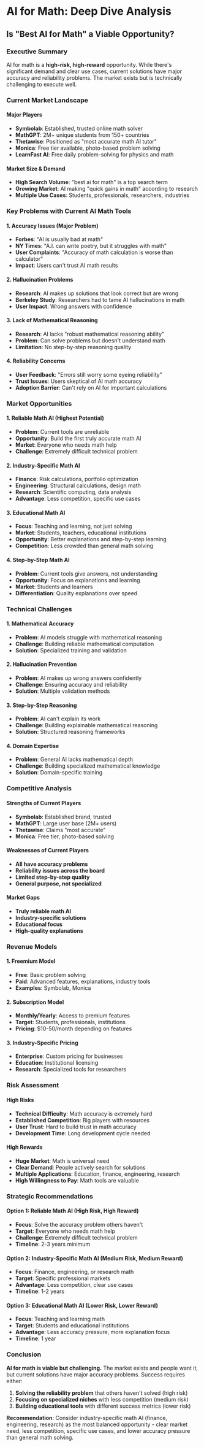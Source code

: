 # AI for Math: Deep Dive Analysis
## Is "Best AI for Math" a Viable Opportunity?

### Executive Summary
AI for math is a **high-risk, high-reward** opportunity. While there's significant demand and clear use cases, current solutions have major accuracy and reliability problems. The market exists but is technically challenging to execute well.

### Current Market Landscape

#### Major Players
- **Symbolab**: Established, trusted online math solver
- **MathGPT**: 2M+ unique students from 150+ countries
- **Thetawise**: Positioned as "most accurate math AI tutor"
- **Monica**: Free tier available, photo-based problem solving
- **LearnFast AI**: Free daily problem-solving for physics and math

#### Market Size & Demand
- **High Search Volume**: "best ai for math" is a top search term
- **Growing Market**: AI making "quick gains in math" according to research
- **Multiple Use Cases**: Students, professionals, researchers, industries

### Key Problems with Current AI Math Tools

#### 1. Accuracy Issues (Major Problem)
- **Forbes**: "AI is usually bad at math"
- **NY Times**: "A.I. can write poetry, but it struggles with math"
- **User Complaints**: "Accuracy of math calculation is worse than calculator"
- **Impact**: Users can't trust AI math results

#### 2. Hallucination Problems
- **Research**: AI makes up solutions that look correct but are wrong
- **Berkeley Study**: Researchers had to tame AI hallucinations in math
- **User Impact**: Wrong answers with confidence

#### 3. Lack of Mathematical Reasoning
- **Research**: AI lacks "robust mathematical reasoning ability"
- **Problem**: Can solve problems but doesn't understand math
- **Limitation**: No step-by-step reasoning quality

#### 4. Reliability Concerns
- **User Feedback**: "Errors still worry some eyeing reliability"
- **Trust Issues**: Users skeptical of AI math accuracy
- **Adoption Barrier**: Can't rely on AI for important calculations

### Market Opportunities

#### 1. Reliable Math AI (Highest Potential)
- **Problem**: Current tools are unreliable
- **Opportunity**: Build the first truly accurate math AI
- **Market**: Everyone who needs math help
- **Challenge**: Extremely difficult technical problem

#### 2. Industry-Specific Math AI
- **Finance**: Risk calculations, portfolio optimization
- **Engineering**: Structural calculations, design math
- **Research**: Scientific computing, data analysis
- **Advantage**: Less competition, specific use cases

#### 3. Educational Math AI
- **Focus**: Teaching and learning, not just solving
- **Market**: Students, teachers, educational institutions
- **Opportunity**: Better explanations and step-by-step learning
- **Competition**: Less crowded than general math solving

#### 4. Step-by-Step Math AI
- **Problem**: Current tools give answers, not understanding
- **Opportunity**: Focus on explanations and learning
- **Market**: Students and learners
- **Differentiation**: Quality explanations over speed

### Technical Challenges

#### 1. Mathematical Accuracy
- **Problem**: AI models struggle with mathematical reasoning
- **Challenge**: Building reliable mathematical computation
- **Solution**: Specialized training and validation

#### 2. Hallucination Prevention
- **Problem**: AI makes up wrong answers confidently
- **Challenge**: Ensuring accuracy and reliability
- **Solution**: Multiple validation methods

#### 3. Step-by-Step Reasoning
- **Problem**: AI can't explain its work
- **Challenge**: Building explainable mathematical reasoning
- **Solution**: Structured reasoning frameworks

#### 4. Domain Expertise
- **Problem**: General AI lacks mathematical depth
- **Challenge**: Building specialized mathematical knowledge
- **Solution**: Domain-specific training

### Competitive Analysis

#### Strengths of Current Players
- **Symbolab**: Established brand, trusted
- **MathGPT**: Large user base (2M+ users)
- **Thetawise**: Claims "most accurate"
- **Monica**: Free tier, photo-based solving

#### Weaknesses of Current Players
- **All have accuracy problems**
- **Reliability issues across the board**
- **Limited step-by-step quality**
- **General purpose, not specialized**

#### Market Gaps
- **Truly reliable math AI**
- **Industry-specific solutions**
- **Educational focus**
- **High-quality explanations**

### Revenue Models

#### 1. Freemium Model
- **Free**: Basic problem solving
- **Paid**: Advanced features, explanations, industry tools
- **Examples**: Symbolab, Monica

#### 2. Subscription Model
- **Monthly/Yearly**: Access to premium features
- **Target**: Students, professionals, institutions
- **Pricing**: $10-50/month depending on features

#### 3. Industry-Specific Pricing
- **Enterprise**: Custom pricing for businesses
- **Education**: Institutional licensing
- **Research**: Specialized tools for researchers

### Risk Assessment

#### High Risks
- **Technical Difficulty**: Math accuracy is extremely hard
- **Established Competition**: Big players with resources
- **User Trust**: Hard to build trust in math accuracy
- **Development Time**: Long development cycle needed

#### High Rewards
- **Huge Market**: Math is universal need
- **Clear Demand**: People actively search for solutions
- **Multiple Applications**: Education, finance, engineering, research
- **High Willingness to Pay**: Math tools are valuable

### Strategic Recommendations

#### Option 1: Reliable Math AI (High Risk, High Reward)
- **Focus**: Solve the accuracy problem others haven't
- **Target**: Everyone who needs math help
- **Challenge**: Extremely difficult technical problem
- **Timeline**: 2-3 years minimum

#### Option 2: Industry-Specific Math AI (Medium Risk, Medium Reward)
- **Focus**: Finance, engineering, or research math
- **Target**: Specific professional markets
- **Advantage**: Less competition, clear use cases
- **Timeline**: 1-2 years

#### Option 3: Educational Math AI (Lower Risk, Lower Reward)
- **Focus**: Teaching and learning math
- **Target**: Students and educational institutions
- **Advantage**: Less accuracy pressure, more explanation focus
- **Timeline**: 1 year

### Conclusion

**AI for math is viable but challenging.** The market exists and people want it, but current solutions have major accuracy problems. Success requires either:

1. **Solving the reliability problem** that others haven't solved (high risk)
2. **Focusing on specialized niches** with less competition (medium risk)
3. **Building educational tools** with different success metrics (lower risk)

**Recommendation**: Consider industry-specific math AI (finance, engineering, research) as the most balanced opportunity - clear market need, less competition, specific use cases, and lower accuracy pressure than general math solving. 